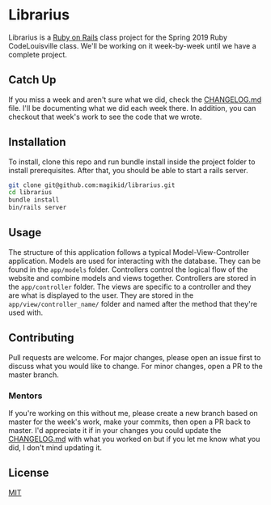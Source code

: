 # Librarius

Librarius is a [Ruby on Rails](https://rubyonrails.org/) class project for the
Spring 2019 Ruby CodeLouisville class.  We'll be working on it week-by-week
until we have a complete project.

## Catch Up

If you miss a week and aren't sure what we did, check the [CHANGELOG.md](https://github.com/magikid/librarius/blob/master/CHANGELOG.md) file.  I'll be documenting what we did each week there.  In addition, you can checkout that week's work to see the code that we wrote.

## Installation

To install, clone this repo and run bundle install inside the project folder to
install prerequisites.  After that, you should be able to start a rails server.

```bash
git clone git@github.com:magikid/librarius.git
cd librarius
bundle install
bin/rails server
```

## Usage

The structure of this application follows a typical Model-View-Controller
application.  Models are used for interacting with the database.  They can
be found in the `app/models` folder.  Controllers control the logical flow of
the website and combine models and views together.  Controllers are stored in
the `app/controller` folder. The views are specific to a controller and they are
what is displayed to the user.  They are stored in the
`app/view/controller_name/` folder and named after the method that they're used
with.

## Contributing
Pull requests are welcome. For major changes, please open an issue first to discuss what you would like to change.  For minor changes, open a PR to the master branch.

### Mentors
If you're working on this without me, please create a new branch based on master for the week's work, make your commits, then open a PR back to master.  I'd appreciate it if in your changes you could update the [CHANGELOG.md](https://github.com/magikid/librarius/blob/master/CHANGELOG.md) with what you worked on but if you let me know what you did, I don't mind updating it.

## License
[MIT](https://choosealicense.com/licenses/mit/)
